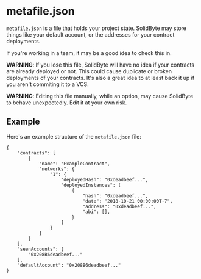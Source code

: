 # metafile.json

`metafile.json` is a file that holds your project state.  SolidByte may store
things like your default account, or the addresses for your contract
deployments.

If you're working in a team, it may be a good idea to check this in.  

**WARNING**: If you lose this file, SolidByte will have no idea if your
contracts are already deployed or not.  This could cause duplicate or broken 
deployments of your contracts. It's also a great idea to at least back it up if
you aren't commiting it to a VCS.

**WARNING**: Editing this file manually, while an option, may cause SolidByte to
behave unexpectedly.  Edit it at your own risk.

## Example

Here's an example structure of the `metafile.json` file:

    {
        "contracts": [
            {
                "name": "ExampleContract",
                "networks": {
                    "1": {
                        "deployedHash": "0xdeadbeef...",
                        "deployedInstances": [
                            {
                                "hash": "0xdeadbeef...",
                                "date": "2018-10-21 00:00:00T-7",
                                "address": "0xdeadbeef...",
                                "abi": [],
                            }
                        ]
                    }
                }
            }
        ],
        "seenAccounts": [
            "0x208B6deadbeef..."
        ],
        "defaultAccount": "0x208B6deadbeef..."
    }

